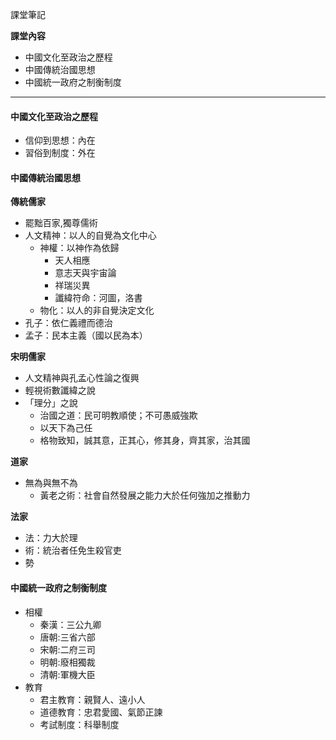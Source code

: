 課堂筆記

**課堂內容**
- 中國文化至政治之歷程
- 中國傳統治國思想
- 中國統一政府之制衡制度

---
#### **中國文化至政治之歷程**
- 信仰到思想：內在
- 習俗到制度：外在


#### **中國傳統治國思想**
**傳統儒家**
- 罷黜百家,獨尊儒術
- 人文精神：以人的自覺為文化中心
	- 神權：以神作為依歸
		- 天人相應
		- 意志天與宇宙論
		- 祥瑞災異
		- 讖緯符命：河圖，洛書
	- 物化：以人的非自覺決定文化
- 孔子：依仁義禮而德治
- 孟子：民本主義（國以民為本）

**宋明儒家**
- 人文精神與孔孟心性論之復興
- 輕視術數讖緯之說
- 「理分」之說
	- 治國之道：民可明教順使；不可愚威強欺
	- 以天下為己任
	- 格物致知，誠其意，正其心，修其身，齊其家，治其國

**道家**
- 無為與無不為
	- 黃老之術：社會自然發展之能力大於任何強加之推動力

**法家**
- 法：力大於理
- 術：統治者任免生殺官吏
- 勢


#### **中國統一政府之制衡制度**
- 相權
	- 秦漢：三公九卿
	- 唐朝:三省六部
	- 宋朝:二府三司
	- 明朝:廢相獨裁
	- 清朝:軍機大臣
- 教育
	- 君主教育：親賢人、遠小人
	- 道德教育：忠君愛國、氣節正諫
	- 考試制度：科舉制度
